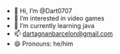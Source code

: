 - 👋 Hi, I’m @Dart0707
- 👀 I’m interested in video games
- 🌱 I’m currently learning java
- 📫 dartagnanbarcelon@gmail.com
- 😄 Pronouns: he/him

<!---
Dart0707/Dart0707 is a ✨ special ✨ repository because its `README.md` (this file) appears on your GitHub profile.
You can click the Preview link to take a look at your changes.
--->
